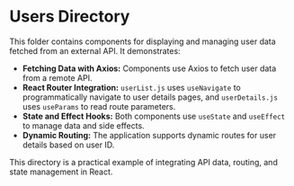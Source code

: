# Users Directory

This folder contains components for displaying and managing user data fetched from an external API. It demonstrates:

- **Fetching Data with Axios:** Components use Axios to fetch user data from a remote API.
- **React Router Integration:** `userList.js` uses `useNavigate` to programmatically navigate to user details pages, and `userDetails.js` uses `useParams` to read route parameters.
- **State and Effect Hooks:** Both components use `useState` and `useEffect` to manage data and side effects.
- **Dynamic Routing:** The application supports dynamic routes for user details based on user ID.

This directory is a practical example of integrating API data, routing, and state management in React.

